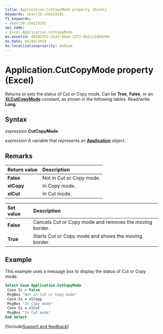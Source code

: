 ```yaml
---
title: Application.CutCopyMode property (Excel)
keywords: vbaxl10.chm133101
f1_keywords:
- vbaxl10.chm133101
api_name:
- Excel.Application.CutCopyMode
ms.assetid: d45d3352-2a33-99ae-22f2-0b1c11466209
ms.date: 04/04/2019
ms.localizationpriority: medium
---
```



# Application.CutCopyMode property (Excel)

Returns or sets the status of Cut or Copy mode. Can be **True**, **False**, or an **[XLCutCopyMode](Excel.XlCutCopyMode.md)** constant, as shown in the following tables. Read/write **Long**.


## Syntax

_expression_.**CutCopyMode**

_expression_ A variable that represents an **[Application](Excel.Application(object).md)** object.


## Remarks

|Return value|Description|
|:-----|:-----|
| **False**|Not in Cut or Copy mode.|
| **xlCopy**|In Copy mode.|
| **xlCut**|In Cut mode.|

|Set value|Description|
|:-----|:-----|
| **False**|Cancels Cut or Copy mode and removes the moving border.|
| **True**|Starts Cut or Copy mode and shows the moving border.|

## Example

This example uses a message box to display the status of Cut or Copy mode.

```vb
Select Case Application.CutCopyMode 
 Case Is = False 
 MsgBox "Not in Cut or Copy mode" 
 Case Is = xlCopy 
 MsgBox "In Copy mode" 
 Case Is = xlCut 
 MsgBox "In Cut mode" 
End Select
```




[!include[Support and feedback](~/includes/feedback-boilerplate.md)]
